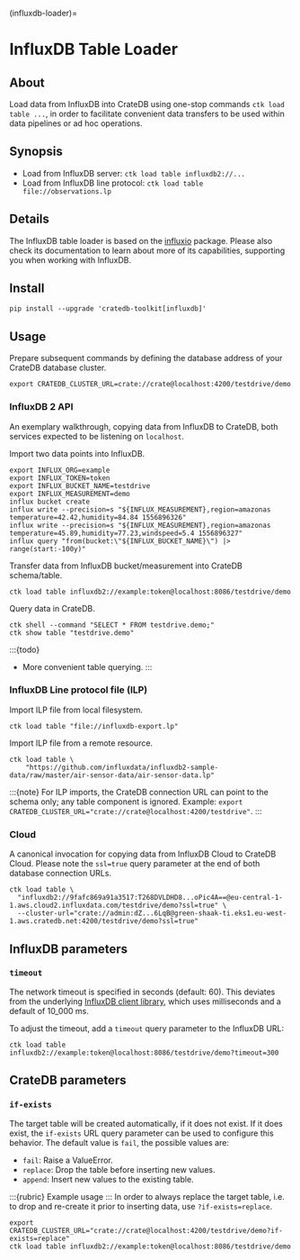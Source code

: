 (influxdb-loader)=
# InfluxDB Table Loader

## About
Load data from InfluxDB into CrateDB using one-stop commands
`ctk load table ...`, in order to facilitate convenient
data transfers to be used within data pipelines or ad hoc operations.

## Synopsis
- Load from InfluxDB server: `ctk load table influxdb2://...`
- Load from InfluxDB line protocol: `ctk load table file://observations.lp`

## Details
The InfluxDB table loader is based on the [influxio] package. Please also check
its documentation to learn about more of its capabilities, supporting you when
working with InfluxDB.

## Install
```shell
pip install --upgrade 'cratedb-toolkit[influxdb]'
```

## Usage

Prepare subsequent commands by defining the database address of your
CrateDB database cluster.
```shell
export CRATEDB_CLUSTER_URL=crate://crate@localhost:4200/testdrive/demo
```

### InfluxDB 2 API

An exemplary walkthrough, copying data from InfluxDB to CrateDB, both services
expected to be listening on `localhost`.

Import two data points into InfluxDB.
```shell
export INFLUX_ORG=example
export INFLUX_TOKEN=token
export INFLUX_BUCKET_NAME=testdrive
export INFLUX_MEASUREMENT=demo
influx bucket create
influx write --precision=s "${INFLUX_MEASUREMENT},region=amazonas temperature=42.42,humidity=84.84 1556896326"
influx write --precision=s "${INFLUX_MEASUREMENT},region=amazonas temperature=45.89,humidity=77.23,windspeed=5.4 1556896327"
influx query "from(bucket:\"${INFLUX_BUCKET_NAME}\") |> range(start:-100y)"
```

Transfer data from InfluxDB bucket/measurement into CrateDB schema/table.
```shell
ctk load table influxdb2://example:token@localhost:8086/testdrive/demo
```

Query data in CrateDB.
```shell
ctk shell --command "SELECT * FROM testdrive.demo;"
ctk show table "testdrive.demo"
```

:::{todo}
- More convenient table querying.
:::

### InfluxDB Line protocol file (ILP)

Import ILP file from local filesystem.
```shell
ctk load table "file://influxdb-export.lp"
```

Import ILP file from a remote resource.
```shell
ctk load table \
    "https://github.com/influxdata/influxdb2-sample-data/raw/master/air-sensor-data/air-sensor-data.lp"
```

:::{note}
For ILP imports, the CrateDB connection URL can point to the schema only;
any table component is ignored. Example:
`export CRATEDB_CLUSTER_URL="crate://crate@localhost:4200/testdrive"`.
:::

### Cloud

A canonical invocation for copying data from InfluxDB Cloud to CrateDB Cloud.
Please note the `ssl=true` query parameter at the end of both database
connection URLs.

```shell
ctk load table \
  "influxdb2://9fafc869a91a3517:T268DVLDHD8...oPic4A==@eu-central-1-1.aws.cloud2.influxdata.com/testdrive/demo?ssl=true" \
  --cluster-url="crate://admin:dZ...6LqB@green-shaak-ti.eks1.eu-west-1.aws.cratedb.net:4200/testdrive/demo?ssl=true"
```

## InfluxDB parameters

### `timeout`

The network timeout is specified in seconds (default: 60). This deviates from
the underlying [InfluxDB client library][influxdb-client], which uses
milliseconds and a default of 10_000 ms.

To adjust the timeout, add a `timeout` query parameter to the InfluxDB URL:
```shell
ctk load table influxdb2://example:token@localhost:8086/testdrive/demo?timeout=300
```

## CrateDB parameters

### `if-exists`

The target table will be created automatically, if it does not exist. If it
does exist, the `if-exists` URL query parameter can be used to configure this
behavior. The default value is `fail`, the possible values are:

* `fail`: Raise a ValueError.
* `replace`: Drop the table before inserting new values.
* `append`: Insert new values to the existing table.

:::{rubric} Example usage
:::
In order to always replace the target table, i.e. to drop and re-create it
prior to inserting data, use `?if-exists=replace`.
```shell
export CRATEDB_CLUSTER_URL="crate://crate@localhost:4200/testdrive/demo?if-exists=replace"
ctk load table influxdb2://example:token@localhost:8086/testdrive/demo
```


[influxdb-client]: https://github.com/influxdata/influxdb-client-python
[influxio]: inv:influxio:*:label#index
